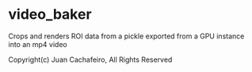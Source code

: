 # video_baker
Crops and renders ROI data from a pickle exported from a GPU instance into an mp4 video 

Copyright(c) Juan Cachafeiro, All Rights Reserved
